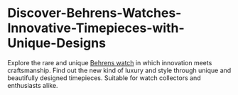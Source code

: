 # Discover-Behrens-Watches-Innovative-Timepieces-with-Unique-Designs
Explore the rare and unique [Behrens watch](https://www.behrenswatches.shop/) in which innovation meets craftsmanship. Find out the new kind of luxury and style through unique and beautifully designed timepieces. Suitable for watch collectors and enthusiasts alike.
